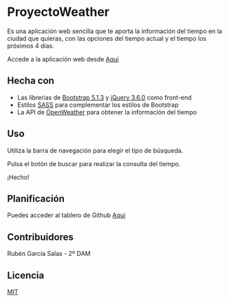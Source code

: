 # ProyectoWeather

Es una aplicación web sencilla que te aporta la información del tiempo en la ciudad que quieras, con las opciones del tiempo actual y el tiempo los próximos 4 días.

Accede a la aplicación web desde [Aquí](https://rubengs.github.io/ProyectoWeather/)

## Hecha con

- Las librerias de [Bootstrap 5.1.3](https://getbootstrap.com/) y [jQuery 3.6.0](https://jquery.com/) como front-end
- Estilos [SASS](https://sass-lang.com/) para complementar los estilos de Bootstrap
- La API de [OpenWeather](https://openweathermap.org/) para obtener la información del tiempo

## Uso

Utiliza la barra de navegación para elegir el tipo de búsqueda.

Pulsa el botón de buscar para realizar la consulta del tiempo.

¡Hecho!

## Planificación

Puedes acceder al tablero de Github [Aquí](https://github.com/RUBENGS/ProyectoWeather/projects/1)

## Contribuidores

Rubén García Salas - 2º DAM

## Licencia

[MIT](https://choosealicense.com/licenses/mit/)
